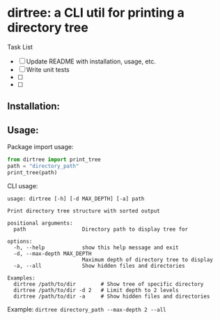 # dirtree: a CLI util for printing a directory tree

Task List
- [ ] Update README with installation, usage, etc.
- [ ] Write unit tests
- [ ] 
- [ ] 

## Installation:


## Usage:

Package import usage:
```python
from dirtree import print_tree
path = "directory_path"
print_tree(path)

```

CLI usage:
```
usage: dirtree [-h] [-d MAX_DEPTH] [-a] path

Print directory tree structure with sorted output

positional arguments:
  path                  Directory path to display tree for

options:
  -h, --help            show this help message and exit
  -d, --max-depth MAX_DEPTH
                        Maximum depth of directory tree to display
  -a, --all             Show hidden files and directories

Examples:
  dirtree /path/to/dir        # Show tree of specific directory
  dirtree /path/to/dir -d 2   # Limit depth to 2 levels
  dirtree /path/to/dir -a     # Show hidden files and directories
```

Example: `dirtree directory_path --max-depth 2 --all`
